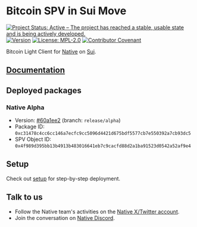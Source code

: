 <!-- markdownlint-disable MD041 -->
<!-- markdownlint-disable MD013 -->

<!-- ![Logo!](assets/logo.png) -->

# Bitcoin SPV in Sui Move

[![Project Status: Active – The project has reached a stable, usable state and is being actively developed.](https://www.repostatus.org/badges/latest/active.svg)](https://www.repostatus.org/#wip)
[![Version](https://img.shields.io/github/tag/gonative-cc/move-bitcoin-spv.svg?style=flat-square)](https://github.com/gonative-cc/move-bitcoin-spv)
[![License: MPL-2.0](https://img.shields.io/github/license/gonative-cc/move-bitcoin-spv.svg?style=flat-square)](https://github.com/gonative-cc/move-bitcoin-spv/blob/main/LICENSE)
[![Contributor Covenant](https://img.shields.io/badge/Contributor%20Covenant-2.1-4baaaa.svg)](https://github.com/gonative-cc/contributig/blob/master/CODE_OF_CONDUCT.md)

Bitcoin Light Client for [Native](https://gonative.cc) on [Sui](https://sui.io/).

## [Documentation](./docs)

## Deployed packages

### Native Alpha

- Version: [#60a1ee2](https://github.com/gonative-cc/move-bitcoin-spv/tree/60a1ee2cb8685c9c7494d5e5f7640b9427375748) (branch: `release/alpha`)
- Package ID: `0xc31478c4cc6cc146a7ecfc9cc5096d4421d675bdf5577cb7e550392a7cb93dc5`
- SPV Object ID: `0x4f989d395bb13b4913b483016641eb7c9cacfd88d2a1ba91523d0542a52af9e4`

## Setup

Check out [setup](../../scripts/SETUP.md) for step-by-step deployment.

## Talk to us

- Follow the Native team's activities on the [Native X/Twitter account](https://x.com/NativeNetwork).
- Join the conversation on [Native Discord](https://discord.gg/gonative).
